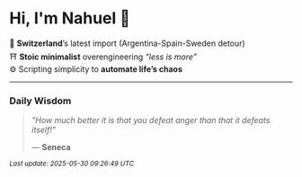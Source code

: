 # Hi, I'm Nahuel :tiger:

📍 **Switzerland**’s latest import (Argentina-Spain-Sweden detour)  
⛩️ **Stoic minimalist** overengineering *“less is more”*  
⚙️ Scripting simplicity to **automate life’s chaos**

---

### Daily Wisdom
> _"How much better it is that you defeat anger than that it defeats itself!"_  
>
> — **Seneca**

<sub>*Last update: 2025-05-30 09:26:49 UTC*</sub>

